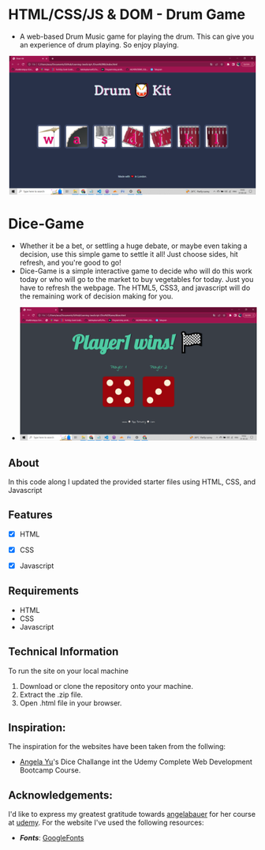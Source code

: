 # HTML/CSS/JS & DOM - Drum Game 
- A web-based Drum Music game for playing the drum. This can give you an experience of drum playing. So enjoy playing.
<p align="center"><img src="https://github.com/1539sakshi/Learning-JavaScript-/blob/main/Drum%20Kit/images/Drum_Game.png" width="500"/></p>

# Dice-Game
- Whether it be a bet, or settling a huge debate, or maybe even taking a decision, use this simple game to settle it all! Just choose sides, hit refresh, and you're good to go!
- Dice-Game is a simple interactive game to decide who will do this work today or who will go to the market to buy vegetables for today. Just you have to refresh the webpage. The HTML5, CSS3, and javascript will do the remaining work of decision making for you.
- <p align="center"><img src="https://github.com/1539sakshi/Learning-JavaScript-/blob/main/Dice%20Game/images/Dice_Game.png" width="500"/></p>


## About
In this code along I updated the provided starter files using
HTML, CSS, and Javascript


## Features
- [x] HTML
- [x] CSS
- [x] Javascript


## Requirements
- HTML
- CSS
- Javascript


## Technical Information

To run the site on your local machine

1. Download or clone the repository onto your machine.
2. Extract the .zip file.
3. Open .html file in your browser.

## Inspiration:
The inspiration for the websites have been taken from the follwing:
* [Angela Yu](https://github.com/angelabauer)'s Dice Challange int the Udemy Complete Web Development Bootcamp Course.

## Acknowledgements:
I'd like to express my greatest gratitude towards [angelabauer](https://github.com/angelabauer) for her course at [udemy](https://www.udemy.com/course/the-complete-web-development-bootcamp/).
For the website I've used the following resources:
* ***Fonts***: [GoogleFonts](https://fonts.google.com/)
